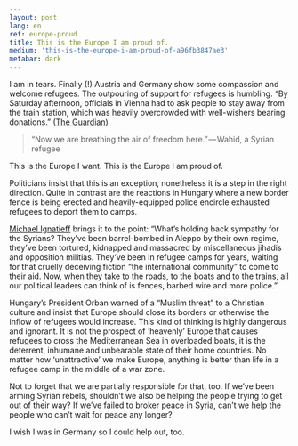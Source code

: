 ```yaml
---
layout: post
lang: en
ref: europe-proud
title: This is the Europe I am proud of.
medium: 'this-is-the-europe-i-am-proud-of-a96fb3847ae3'
metabar: dark
---
```


I am in tears. Finally (!) Austria and Germany show some compassion and welcome refugees. The outpouring of support for refugees is humbling. “By Saturday afternoon, officials in Vienna had to ask people to stay away from the train station, which was heavily overcrowded with well-wishers bearing donations.” ([The Guardian](https://www.theguardian.com/world/2015/sep/05/refugee-crisis-warm-welcome-for-people-bussed-from-budapest))

> “Now we are breathing the air of freedom here.” — Wahid, a Syrian refugee

This is the Europe I want. This is the Europe I am proud of.

Politicians insist that this is an exception, nonetheless it is a step in the right direction. Quite in contrast are the reactions in Hungary where a new border fence is being erected and heavily-equipped police encircle exhausted refugees to deport them to camps.

[Michael Ignatieff](http://www.nytimes.com/2015/09/06/opinion/sunday/the-refugee-crisis-isnt-a-european-problem.html) brings it to the point: “What’s holding back sympathy for the Syrians? They’ve been barrel-bombed in Aleppo by their own regime, they’ve been tortured, kidnapped and massacred by miscellaneous jihadis and opposition militias. They’ve been in refugee camps for years, waiting for that cruelly deceiving fiction “the international community” to come to their aid. Now, when they take to the roads, to the boats and to the trains, all our political leaders can think of is fences, barbed wire and more police.”

Hungary’s President Orban warned of a “Muslim threat” to a Christian culture and insist that Europe should close its borders or otherwise the inflow of refugees would increase. This kind of thinking is highly dangerous and ignorant. It is not the prospect of ‘heavenly’ Europe that causes refugees to cross the Mediterranean Sea in overloaded boats, it is the deterrent, inhumane and unbearable state of their home countries. No matter how ‘unattractive’ we make Europe, anything is better than life in a refugee camp in the middle of a war zone.

Not to forget that we are partially responsible for that, too. If we’ve been arming Syrian rebels, shouldn’t we also be helping the people trying to get out of their way? If we’ve failed to broker peace in Syria, can’t we help the people who can’t wait for peace any longer?

I wish I was in Germany so I could help out, too.
